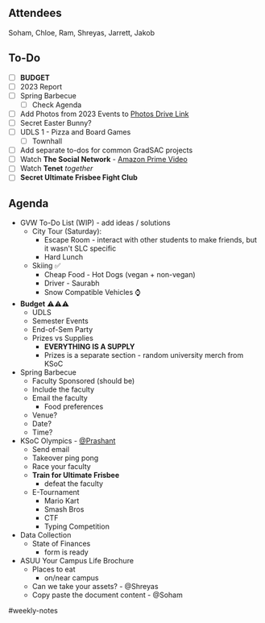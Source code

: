 ## Attendees
Soham, Chloe, Ram, Shreyas, Jarrett, Jakob
## To-Do
- [ ] **BUDGET**
- [ ] 2023 Report
- [ ] Spring Barbecue
	- [ ] Check Agenda
- [ ] Add Photos from 2023 Events to [Photos Drive Link](https://drive.google.com/drive/folders/1T5TwWFXTal519QrxE9nRbc4eADL1L40T?usp=sharing)
- [ ] Secret Easter Bunny?
- [ ] UDLS 1 - Pizza and Board Games
	- [ ] Townhall
- [ ] Add separate to-dos for common GradSAC projects
- [ ] Watch **The Social Network** - [Amazon Prime Video](https://www.amazon.com/gp/video/detail/amzn1.dv.gti.bca9f7a2-28a5-0078-5aa9-a7e7e3286e37?autoplay=0&ref_=atv_cf_strg_wb)
- [ ] Watch **Tenet** *together*
- [ ] **Secret Ultimate Frisbee Fight Club**
## Agenda
- GVW To-Do List (WIP) - add ideas / solutions
	- City Tour (Saturday): 
		- Escape Room - interact with other students to make friends, but it wasn't SLC specific
		- Hard Lunch
	- Skiing ✅
		- Cheap Food - Hot Dogs (vegan + non-vegan)
		- Driver - Saurabh
		- Snow Compatible Vehicles ⌚
- **Budget** ⚠️⚠️⚠️
	- UDLS
	- Semester Events
	- End-of-Sem Party
	- Prizes vs Supplies
		- **EVERYTHING IS A SUPPLY**
		- Prizes is a separate section - random university merch from KSoC
- Spring Barbecue
	- Faculty Sponsored (should be)
	- Include the faculty
	- Email the faculty
		- Food preferences
	- Venue?
	- Date?
	- Time?
- KSoC Olympics - [@Prashant](mailto:prashant.pandey@utah.edu)
	- Send email 
	- Takeover ping pong
	- Race your faculty
	- **Train for Ultimate Frisbee**
		- defeat the faculty
	- E-Tournament
		- Mario Kart
		- Smash Bros
		- CTF
		- Typing Competition
- Data Collection
	- State of Finances
		- form is ready
- ASUU Your Campus Life Brochure
	- Places to eat
		- on/near campus
	- Can we take your assets? - @Shreyas
	- Copy paste the document content - @Soham

#weekly-notes